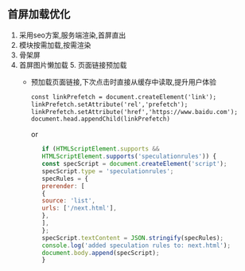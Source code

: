 ## 首屏加载优化

1. 采用seo方案,服务端渲染,首屏直出
2. 模块按需加载,按需渲染
3. 骨架屏
4. 首屏图片懒加载
   5. 页面链接预加载
      - 预加载页面链接,下次点击时直接从缓存中读取,提升用户体验
          ```html
          const linkPrefetch = document.createElement('link');
          linkPrefetch.setAttribute('rel','prefetch');
          linkPrefetch.setAttribute('href','https://www.baidu.com');
          document.head.appendChild(linkPrefetch)
         ```
        or
      
        ```javascript
           if (HTMLScriptElement.supports &&
           HTMLScriptElement.supports('speculationrules')) {
           const specScript = document.createElement('script');
           specScript.type = 'speculationrules';
           specRules = {
           prerender: [
           {
           source: 'list',
           urls: ['/next.html'],
           },
           ],
           };
           specScript.textContent = JSON.stringify(specRules);
           console.log('added speculation rules to: next.html');
           document.body.append(specScript);
           }
        ```